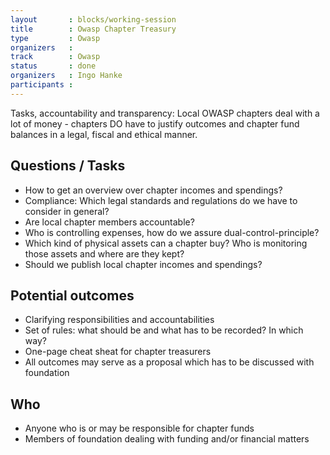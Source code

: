 ```yaml
---
layout       : blocks/working-session
title        : Owasp Chapter Treasury
type         : Owasp
organizers   :
track        : Owasp
status       : done
organizers   : Ingo Hanke
participants :
---
```


Tasks, accountability and transparency: Local OWASP chapters deal with a lot of money - chapters DO have to justify outcomes and chapter fund balances in a legal, fiscal and ethical manner.

## Questions / Tasks
- How to get an overview over chapter incomes and spendings?
- Compliance: Which legal standards and regulations do we have to consider in general?
- Are local chapter members accountable?
- Who is controlling expenses, how do we assure dual-control-principle?
- Which kind of physical assets can a chapter buy? Who is monitoring those assets and where are they kept?
- Should we publish local chapter incomes and spendings?

## Potential outcomes
- Clarifying responsibilities and accountabilities
- Set of rules: what should be and what has to be recorded? In which way? 
- One-page cheat sheat for chapter treasurers
- All outcomes may serve as a proposal which has to be discussed with foundation

## Who
- Anyone who is or may be responsible for chapter funds
- Members of foundation dealing with funding and/or financial matters
